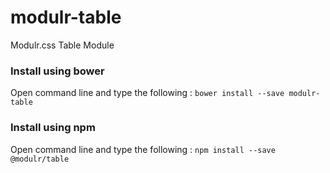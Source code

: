 # modulr-table

Modulr.css Table Module

### Install using bower
Open command line and type the following : ``` bower install --save modulr-table ```

### Install using npm
Open command line and type the following : ``` npm install --save @modulr/table ```
